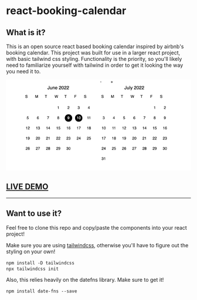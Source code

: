 # react-booking-calendar

## What is it?
  This is an open source react based booking calendar inspired by airbnb's booking calendar. This project was built for use in a larger react project, with basic tailwind css styling. Functionality is the priority, so you'll likely need to familiarize yourself with tailwind in order to get it looking the way you need it to.

  ![calendar pic](calendarPic.png "calendar pic")

  ## [LIVE DEMO](https://react-booking-cal.herokuapp.com)
***

## Want to use it?

Feel free to clone this repo and copy/paste the components into your react project!

Make sure you are using [tailwindcss](https://tailwindcss.com/docs/installation), otherwise you'll have to figure out the styling on your own!

```
npm install -D tailwindcss
npx tailwindcss init
```
Also, this relies heavily on the datefns library. Make sure to get it! 

```
npm install date-fns --save
```